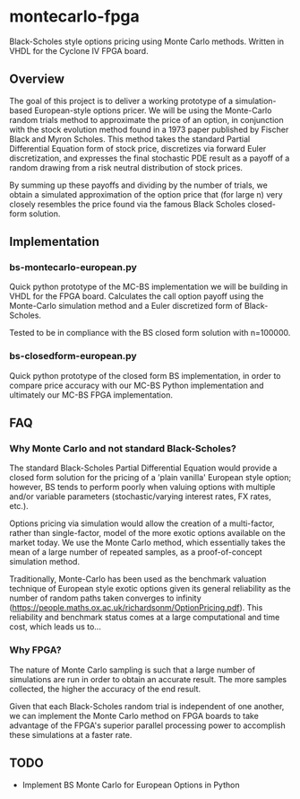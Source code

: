 # montecarlo-fpga
Black-Scholes style options pricing using Monte Carlo methods. Written in VHDL for the Cyclone IV FPGA board.

## Overview

The goal of this project is to deliver a working prototype of a simulation-based European-style options pricer. We will be using the Monte-Carlo random trials method to approximate the price of an option, in conjunction with the stock evolution method found in a 1973 paper published by Fischer Black and Myron Scholes. This method takes the standard Partial Differential Equation form of stock price, discretizes via forward Euler discretization, and expresses the final stochastic PDE result as a payoff of a random drawing from a risk neutral distribution of stock prices.

By summing up these payoffs and dividing by the number of trials, we obtain a simulated approximation of the option price that (for large n) very closely resembles the price found via the famous Black Scholes closed-form solution.

## Implementation

### bs-montecarlo-european.py

Quick python prototype of the MC-BS implementation we will be building in VHDL for the FPGA board. Calculates the call option payoff using the Monte-Carlo simulation method and a Euler discretized form of Black-Scholes.

Tested to be in compliance with the BS closed form solution with n=100000.

### bs-closedform-european.py

Quick python prototype of the closed form BS implementation, in order to compare price accuracy with our MC-BS Python implementation and ultimately our MC-BS FPGA implementation.

## FAQ

### Why Monte Carlo and not standard Black-Scholes?

The standard Black-Scholes Partial Differential Equation would provide a closed form solution for the pricing of a 'plain vanilla' European style option; however, BS tends to perform poorly when valuing options with multiple and/or variable parameters (stochastic/varying interest rates, FX rates, etc.).

Options pricing via simulation would allow the creation of a multi-factor, rather than single-factor, model of the more exotic options available on the market today. We use the Monte Carlo method, which essentially takes the mean of a large number of repeated samples, as a proof-of-concept simulation method.

Traditionally, Monte-Carlo has been used as the benchmark valuation technique of European style exotic options given its general reliability as the number of random paths taken converges to infinity (https://people.maths.ox.ac.uk/richardsonm/OptionPricing.pdf). This reliability and benchmark status comes at a large computational and time cost, which leads us to...

### Why FPGA?

The nature of Monte Carlo sampling is such that a large number of simulations are run in order to obtain an accurate result. The more samples collected, the higher the accuracy of the end result. 

Given that each Black-Scholes random trial is independent of one another, we can implement the Monte Carlo method on FPGA boards to take advantage of the FPGA's superior parallel processing power to accomplish these simulations at a faster rate.

## TODO

- Implement BS Monte Carlo for European Options in Python